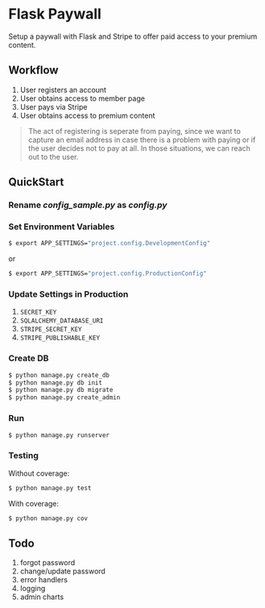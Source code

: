 # Flask Paywall

Setup a paywall with Flask and Stripe to offer paid access to your premium content.

## Workflow

1. User registers an account
2. User obtains access to member page
3. User pays via Stripe
3. User obtains access to premium content

> The act of registering is seperate from paying, since we want to capture an email address in case there is a problem with paying or if the user decides not to pay at all. In those situations, we can reach out to the user.

## QuickStart

### Rename *config_sample.py* as *config.py*

### Set Environment Variables

```sh
$ export APP_SETTINGS="project.config.DevelopmentConfig"
```

or

```sh
$ export APP_SETTINGS="project.config.ProductionConfig"
```

### Update Settings in Production

1. `SECRET_KEY`
1. `SQLALCHEMY_DATABASE_URI`
1. `STRIPE_SECRET_KEY`
1. `STRIPE_PUBLISHABLE_KEY`

### Create DB

```sh
$ python manage.py create_db
$ python manage.py db init
$ python manage.py db migrate
$ python manage.py create_admin
```

### Run

```sh
$ python manage.py runserver
```

### Testing

Without coverage:

```sh
$ python manage.py test
```

With coverage:

```sh
$ python manage.py cov
```

## Todo

1. forgot password
1. change/update password
1. error handlers
1. logging
1. admin charts
